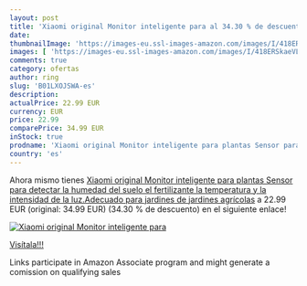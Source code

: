 ```yaml
---
layout: post
title: 'Xiaomi original Monitor inteligente para al 34.30 % de descuento'
date: 
thumbnailImage: 'https://images-eu.ssl-images-amazon.com/images/I/418ERSkaeVL._SL200_.jpg'
images: [ 'https://images-eu.ssl-images-amazon.com/images/I/418ERSkaeVL._SL200_.jpg' ]
comments: true
category: ofertas
author: ring
slug: 'B01LXOJSWA-es'
description:
actualPrice: 22.99 EUR
currency: EUR
price: 22.99
comparePrice: 34.99 EUR
inStock: true
prodname: 'Xiaomi original Monitor inteligente para plantas Sensor para detectar la humedad del suelo  el fertilizante  la temperatura y la intensidad de la luz.Adecuado para jardines de jardines agrícolas'
country: 'es'
---
```


Ahora mismo tienes [Xiaomi original Monitor inteligente para plantas Sensor para detectar la humedad del suelo  el fertilizante  la temperatura y la intensidad de la luz.Adecuado para jardines de jardines agrícolas](https://www.amazon.es/dp/B01LXOJSWA/?tag=tolees-21) a 22.99 EUR (original: 34.99 EUR) (34.30 %  de descuento) en el siguiente enlace!

[![Xiaomi original Monitor inteligente para](https://images-eu.ssl-images-amazon.com/images/I/418ERSkaeVL._SL200_.jpg)](https://www.amazon.es/dp/B01LXOJSWA/?tag=tolees-21)

[Visítala!!!](https://www.amazon.es/dp/B01LXOJSWA/?tag=tolees-21)

Links participate in Amazon Associate program and might generate a comission on qualifying sales
